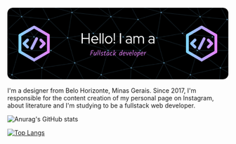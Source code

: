 ![Header](./github-header-image.png)

I'm a designer from Belo Horizonte, Minas Gerais. Since 2017, I'm responsible for the content creation of my personal page on Instagram, about literature and I'm studying to be a fullstack web developer.

![Anurag's GitHub stats](https://github-readme-stats.vercel.app/api?username=isabelterenzi&show_icons=true&theme=radical)

[![Top Langs](https://github-readme-stats.vercel.app/api/top-langs/?username=isabelterenzi)](https://github.com/anuraghazra/github-readme-stats)

